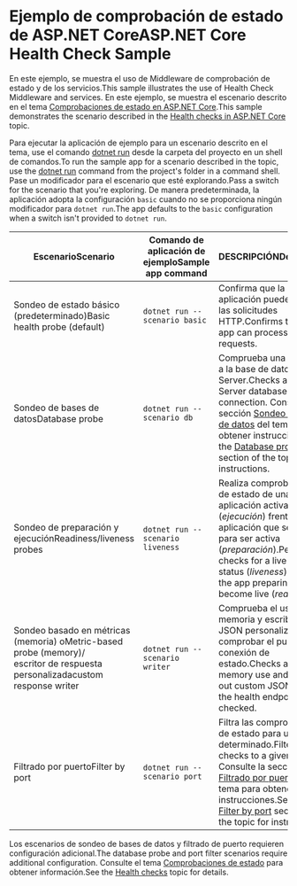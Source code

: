 # <a name="aspnet-core-health-check-sample"></a><span data-ttu-id="d6606-101">Ejemplo de comprobación de estado de ASP.NET Core</span><span class="sxs-lookup"><span data-stu-id="d6606-101">ASP.NET Core Health Check Sample</span></span>

<span data-ttu-id="d6606-102">En este ejemplo, se muestra el uso de Middleware de comprobación de estado y de los servicios.</span><span class="sxs-lookup"><span data-stu-id="d6606-102">This sample illustrates the use of Health Check Middleware and services.</span></span> <span data-ttu-id="d6606-103">En este ejemplo, se muestra el escenario descrito en el tema [Comprobaciones de estado en ASP.NET Core](https://docs.microsoft.com/aspnet/core/host-and-deploy/health-checks).</span><span class="sxs-lookup"><span data-stu-id="d6606-103">This sample demonstrates the scenario described in the [Health checks in ASP.NET Core](https://docs.microsoft.com/aspnet/core/host-and-deploy/health-checks) topic.</span></span>

<span data-ttu-id="d6606-104">Para ejecutar la aplicación de ejemplo para un escenario descrito en el tema, use el comando [dotnet run](https://docs.microsoft.com/dotnet/core/tools/dotnet-run) desde la carpeta del proyecto en un shell de comandos.</span><span class="sxs-lookup"><span data-stu-id="d6606-104">To run the sample app for a scenario described in the topic, use the [dotnet run](https://docs.microsoft.com/dotnet/core/tools/dotnet-run) command from the project's folder in a command shell.</span></span> <span data-ttu-id="d6606-105">Pase un modificador para el escenario que esté explorando.</span><span class="sxs-lookup"><span data-stu-id="d6606-105">Pass a switch for the scenario that you're exploring.</span></span> <span data-ttu-id="d6606-106">De manera predeterminada, la aplicación adopta la configuración `basic` cuando no se proporciona ningún modificador para `dotnet run`.</span><span class="sxs-lookup"><span data-stu-id="d6606-106">The app defaults to the `basic` configuration when a switch isn't provided to `dotnet run`.</span></span>

| <span data-ttu-id="d6606-107">Escenario</span><span class="sxs-lookup"><span data-stu-id="d6606-107">Scenario</span></span>                                               | <span data-ttu-id="d6606-108">Comando de aplicación de ejemplo</span><span class="sxs-lookup"><span data-stu-id="d6606-108">Sample app command</span></span>               | <span data-ttu-id="d6606-109">DESCRIPCIÓN</span><span class="sxs-lookup"><span data-stu-id="d6606-109">Description</span></span> |
| ------------------------------------------------------ | -------------------------------- | ----------- |
| <span data-ttu-id="d6606-110">Sondeo de estado básico (predeterminado)</span><span class="sxs-lookup"><span data-stu-id="d6606-110">Basic health probe (default)</span></span>                           | `dotnet run --scenario basic`    | <span data-ttu-id="d6606-111">Confirma que la aplicación puede procesar las solicitudes HTTP.</span><span class="sxs-lookup"><span data-stu-id="d6606-111">Confirms that the app can process HTTP requests.</span></span> |
| <span data-ttu-id="d6606-112">Sondeo de bases de datos</span><span class="sxs-lookup"><span data-stu-id="d6606-112">Database probe</span></span>                                         | `dotnet run --scenario db`       | <span data-ttu-id="d6606-113">Comprueba una conexión a la base de datos de SQL Server.</span><span class="sxs-lookup"><span data-stu-id="d6606-113">Checks a SQL Server database connection.</span></span> <span data-ttu-id="d6606-114">Consulte la sección [Sondeo de bases de datos](https://docs.microsoft.com/aspnet/core/host-and-deploy/health-checks#database-probe) del tema para obtener instrucciones.</span><span class="sxs-lookup"><span data-stu-id="d6606-114">See the [Database probe](https://docs.microsoft.com/aspnet/core/host-and-deploy/health-checks#database-probe) section of the topic for instructions.</span></span> |
| <span data-ttu-id="d6606-115">Sondeo de preparación y ejecución</span><span class="sxs-lookup"><span data-stu-id="d6606-115">Readiness/liveness probes</span></span>                              | `dotnet run --scenario liveness` | <span data-ttu-id="d6606-116">Realiza comprobaciones de estado de una aplicación activa (*ejecución*) frente a la aplicación que se prepara para ser activa (*preparación*).</span><span class="sxs-lookup"><span data-stu-id="d6606-116">Performs checks for a live app status (*liveness*) versus the app preparing to become live (*readiness*).</span></span> |
| <span data-ttu-id="d6606-117">Sondeo basado en métricas (memoria) o</span><span class="sxs-lookup"><span data-stu-id="d6606-117">Metric-based probe (memory)/</span></span><br><span data-ttu-id="d6606-118">escritor de respuesta personalizada</span><span class="sxs-lookup"><span data-stu-id="d6606-118">custom response writer</span></span> | `dotnet run --scenario writer`   | <span data-ttu-id="d6606-119">Comprueba el uso de memoria y escribe código JSON personalizado al comprobar el punto de conexión de estado.</span><span class="sxs-lookup"><span data-stu-id="d6606-119">Checks against memory use and writes out custom JSON when the health endpoint is checked.</span></span> |
| <span data-ttu-id="d6606-120">Filtrado por puerto</span><span class="sxs-lookup"><span data-stu-id="d6606-120">Filter by port</span></span>                                         | `dotnet run --scenario port`     | <span data-ttu-id="d6606-121">Filtra las comprobaciones de estado para un puerto determinado.</span><span class="sxs-lookup"><span data-stu-id="d6606-121">Filters health checks to a given port.</span></span> <span data-ttu-id="d6606-122">Consulte la sección [Filtrado por puerto](https://docs.microsoft.com/aspnet/core/host-and-deploy/health-checks#filter-by-port) del tema para obtener instrucciones.</span><span class="sxs-lookup"><span data-stu-id="d6606-122">See the [Filter by port](https://docs.microsoft.com/aspnet/core/host-and-deploy/health-checks#filter-by-port) section of the topic for instructions.</span></span> |

<span data-ttu-id="d6606-123">Los escenarios de sondeo de bases de datos y filtrado de puerto requieren configuración adicional.</span><span class="sxs-lookup"><span data-stu-id="d6606-123">The database probe and port filter scenarios require additional configuration.</span></span> <span data-ttu-id="d6606-124">Consulte el tema [Comprobaciones de estado](https://docs.microsoft.com/aspnet/core/host-and-deploy/health-checks) para obtener información.</span><span class="sxs-lookup"><span data-stu-id="d6606-124">See the [Health checks](https://docs.microsoft.com/aspnet/core/host-and-deploy/health-checks) topic for details.</span></span>
